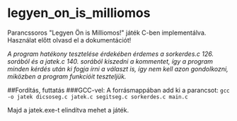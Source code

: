 # legyen_on_is_milliomos
Parancssoros "Legyen Ön is Milliomos!" játék C-ben implementálva.
Használat előtt olvasd el a dokumentációt!

*A program hatékony tesztelése érdekében érdemes a sorkerdes.c 126. sorából és a jatek.c 140. sorából kiszedni a kommentet, így a program minden kérdés után ki fogja írni a választ is, így nem kell azon gondolkozni, miközben a program funkcióit teszteljük.*

##Fordítás, futtatás
###GCC-vel:
A forrásmappában add ki a parancsot:
`gcc -o jatek dicsoseg.c jatek.c segitseg.c sorkerdes.c main.c`

Majd a jatek.exe-t elindítva mehet a játék.
